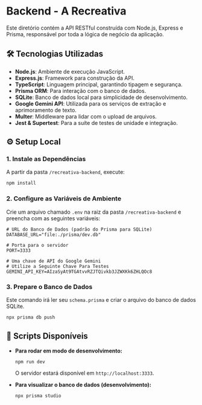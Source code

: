 # Backend - A Recreativa

Este diretório contém a API RESTful construída com Node.js, Express e Prisma, responsável por toda a lógica de negócio da aplicação.

## 🛠️ Tecnologias Utilizadas

*   **Node.js**: Ambiente de execução JavaScript.
*   **Express.js**: Framework para construção da API.
*   **TypeScript**: Linguagem principal, garantindo tipagem e segurança.
*   **Prisma ORM**: Para interação com o banco de dados.
*   **SQLite**: Banco de dados local para simplicidade de desenvolvimento.
*   **Google Gemini API**: Utilizada para os serviços de extração e aprimoramento de texto.
*   **Multer**: Middleware para lidar com o upload de arquivos.
*   **Jest & Supertest**: Para a suíte de testes de unidade e integração.

## ⚙️ Setup Local

### 1. Instale as Dependências
A partir da pasta `/recreativa-backend`, execute:
```bash
npm install
```

### 2. Configure as Variáveis de Ambiente
Crie um arquivo chamado `.env` na raiz da pasta `/recreativa-backend` e preencha com as seguintes variáveis:

```env
# URL do Banco de Dados (padrão do Prisma para SQLite)
DATABASE_URL="file:./prisma/dev.db"

# Porta para o servidor
PORT=3333

# Uma chave de API do Google Gemini
# Utilize a Seguinte Chave Para Testes
GEMINI_API_KEY=AIzaSyAt9TGAtvvRZJTQivkb3JZWXKk6ZHLQOc8
```

### 3. Prepare o Banco de Dados
Este comando irá ler seu `schema.prisma` e criar o arquivo do banco de dados SQLite.

```bash
npx prisma db push
```

## 🚀 Scripts Disponíveis

*   **Para rodar em modo de desenvolvimento:**
    ```bash
    npm run dev
    ```
    O servidor estará disponível em `http://localhost:3333`.



*   **Para visualizar o banco de dados (desenvolvimento):**
    ```bash
    npx prisma studio
    ```
